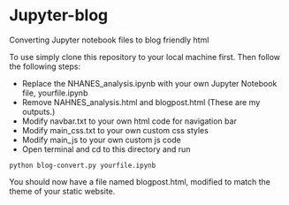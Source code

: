 # Jupyter-blog
Converting Jupyter notebook files to blog friendly html

To use simply clone this repository to your local machine first. Then follow the following steps:

* Replace the NHANES_analysis.ipynb with your own Jupyter Notebook file, yourfile.ipynb
* Remove NAHNES_analysis.html and blogpost.html (These are my outputs.)
* Modify navbar.txt to your own html code for navigation bar
* Modify main_css.txt to your own custom css styles
* Modify main_js to your own custom js code
* Open terminal and cd to this directory and run

```
python blog-convert.py yourfile.ipynb
```

You should now have a file named blogpost.html, modified to match the theme of your static website.
